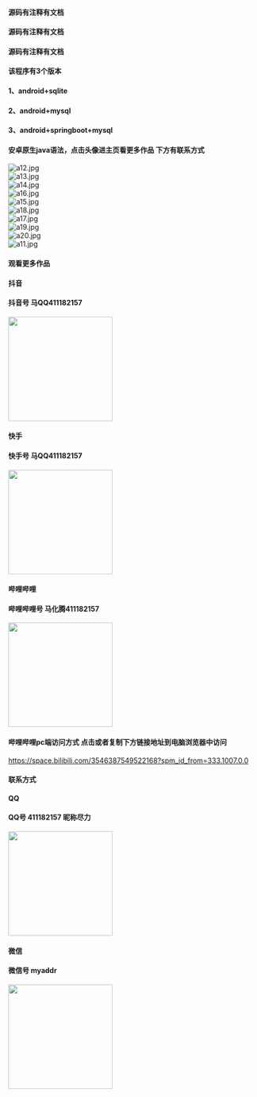 #### 源码有注释有文档
#### 源码有注释有文档
#### 源码有注释有文档
#### 该程序有3个版本
#### 1、android+sqlite
#### 2、android+mysql
#### 3、android+springboot+mysql
#### 安卓原生java语法，点击头像进主页看更多作品 下方有联系方式
 <img src='https://img.alicdn.com/imgextra/i1/1658540494/O1CN01uXYWgZ1FWIbWqz6Dk_!!1658540494.jpg' alt='a12.jpg' /></br> 
 <img src='https://img.alicdn.com/imgextra/i4/1658540494/O1CN011yJIVO1FWIbQmFf4Z_!!1658540494.jpg' alt='a13.jpg' /></br> 
 <img src='https://img.alicdn.com/imgextra/i3/1658540494/O1CN01lKNcLy1FWIbUbhiXv_!!1658540494.jpg' alt='a14.jpg' /></br> 
 <img src='https://img.alicdn.com/imgextra/i3/1658540494/O1CN01c4im021FWIbUbfRBv_!!1658540494.jpg' alt='a16.jpg' /></br> 
 <img src='https://img.alicdn.com/imgextra/i2/1658540494/O1CN01WmasQx1FWIbXvMyzJ_!!1658540494.jpg' alt='a15.jpg' /></br> 
 <img src='https://img.alicdn.com/imgextra/i1/1658540494/O1CN01SRVghN1FWIbYZl1wl_!!1658540494.jpg' alt='a18.jpg' /></br> 
 <img src='https://img.alicdn.com/imgextra/i2/1658540494/O1CN01eqSMCC1FWIbUW9BhV_!!1658540494.jpg' alt='a17.jpg' /></br> 
 <img src='https://img.alicdn.com/imgextra/i3/1658540494/O1CN01KRscrV1FWIbQmEaZ4_!!1658540494.jpg' alt='a19.jpg' /></br> 
 <img src='https://img.alicdn.com/imgextra/i1/1658540494/O1CN016bHbuC1FWIbW1zo3Z_!!1658540494.jpg' alt='a20.jpg' /></br> 
 <img src='https://img.alicdn.com/imgextra/i4/1658540494/O1CN01lgPxE71FWIbXAkmBi_!!1658540494.jpg' alt='a11.jpg' /></br>
#### 观看更多作品

#### 抖音
#### 抖音号  马QQ411182157
<img src="https://gitee.com/QQ411182157/mingpian/raw/master/douyin.png" width="210px">

#### 快手
#### 快手号  马QQ411182157

<img src="https://gitee.com/QQ411182157/mingpian/raw/master/kuaishou.jpg" width="210px">

#### 哔哩哔哩
#### 哔哩哔哩号  马化腾411182157

<img src="https://gitee.com/QQ411182157/mingpian/raw/master/bili.png" width="210px">

#### 哔哩哔哩pc端访问方式 点击或者复制下方链接地址到电脑浏览器中访问

https://space.bilibili.com/3546387549522168?spm_id_from=333.1007.0.0


#### 联系方式
#### QQ
#### QQ号 411182157 昵称尽力

<img src="https://gitee.com/QQ411182157/mingpian/raw/master/qq.jpg" width="210px">

#### 微信
#### 微信号 myaddr

<img src="https://gitee.com/QQ411182157/mingpian/raw/master/weixin.png" width="210px">
